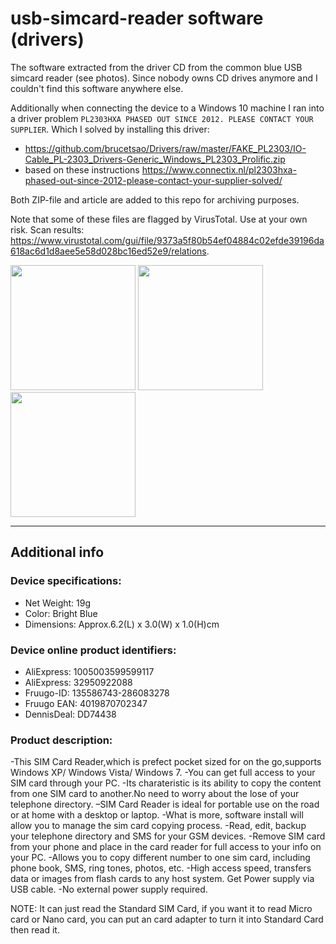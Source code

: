 # usb-simcard-reader software (drivers)
The software extracted from the driver CD from the common blue USB simcard reader (see photos). Since nobody owns CD drives anymore and I couldn't find this software anywhere else.

Additionally when connecting the device to a Windows 10 machine I ran into a driver problem `PL2303HXA PHASED OUT SINCE 2012. PLEASE CONTACT YOUR SUPPLIER`. Which I solved by installing this driver:
- https://github.com/brucetsao/Drivers/raw/master/FAKE_PL2303/IO-Cable_PL-2303_Drivers-Generic_Windows_PL2303_Prolific.zip
- based on these instructions https://www.connectix.nl/pl2303hxa-phased-out-since-2012-please-contact-your-supplier-solved/

Both ZIP-file and article are added to this repo for archiving purposes.

Note that some of these files are flagged by VirusTotal. Use at your own risk. Scan results: https://www.virustotal.com/gui/file/9373a5f80b54ef04884c02efde39196da618ac6d1d8aee5e58d028bc16ed52e9/relations.

<img src="https://user-images.githubusercontent.com/5116641/148607335-effd7b64-6b51-4cc6-b43f-2bb31a8a72f9.png" width="200">
<img src="https://user-images.githubusercontent.com/5116641/148607610-e55f1cff-8706-4690-aa19-1813932fe694.png" width="200">
<img src="https://user-images.githubusercontent.com/5116641/148607614-76750648-78f1-481f-960d-bf1017d8dd21.png" width="200">

---

## Additional info

### Device specifications:
- Net Weight: 19g
- Color: Bright Blue
- Dimensions: Approx.6.2(L) x 3.0(W) x 1.0(H)cm

### Device online product identifiers:
- AliExpress: 1005003599599117
- AliExpress: 32950922088
- Fruugo-ID: 135586743-286083278
- Fruugo EAN: 4019870702347
- DennisDeal: DD74438

### Product description:
-This SIM Card Reader,which is prefect pocket sized for on the go,supports Windows XP/ Windows Vista/ Windows 7.
-You can get full access to your SIM card through your PC.
-Its charateristic is its ability to copy the content from one SIM card to another.No need to worry about the lose of your
telephone directory.
–SIM Card Reader is ideal for portable use on the road or at home with a desktop or laptop.
-What is more, software install will allow you to manage the sim card copying process.
-Read, edit, backup your telephone directory and SMS for your GSM devices.
-Remove SIM card from your phone and place in the card reader for full access to your info on your PC.
-Allows you to copy different number to one sim card, including phone book, SMS, ring tones, photos, etc.
-High access speed, transfers data or images from flash cards to any host system. Get Power supply via USB cable.
-No external power supply required.

NOTE: It can just read the Standard SIM Card, if you want it to read Micro card or Nano card,
you can put an card adapter to turn it into Standard Card then read it.
